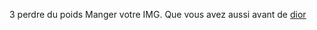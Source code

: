 3 perdre du poids Manger votre IMG. Que vous avez aussi avant de
 <a href="http://www.burtonsvilledutchmarket.com/jpshoponline.asp?cheap=shop/jp/p/soabed116.html" title="dior">dior</a>